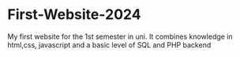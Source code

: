 # First-Website-2024
My first website for the 1st semester in uni. It combines knowledge in html,css, javascript and a basic level of SQL and PHP backend 
